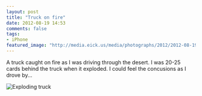 ```yaml
---
layout: post
title: "Truck on fire"
date: 2012-08-19 14:53
comments: false
tags:
- iPhone
featured_image: "http://media.eick.us/media/photographs/2012/2012-08-19/2012-08-03at13.19.21.jpg"
---
```

A truck caught on fire as I was driving through the desert.  I was 20-25 cards behind the truck when it exploded.  I could feel the concusions as I drove by...

![Exploding truck](http://media.eick.us/media/photographs/2012/2012-08-19/2012-08-03at13.19.21.jpg)


